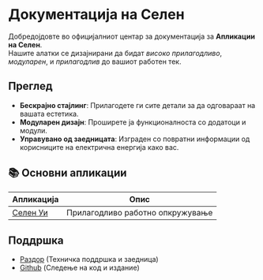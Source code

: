 # **Документација на Селен**

Добредојдовте во официјалниот центар за документација за **Апликации на Селен**.\
Нашите алатки се дизајнирани да бидат *високо прилагодливо*, *модуларен*, и *прилагодлив*
до вашиот работен тек.

## Преглед

* **Бескрајно стајлинг**: Прилагодете ги сите детали за да одговараат на вашата естетика.
* **Модуларен дизајн**: Проширете ја функционалноста со додатоци и модули.
* **Управувано од заедницата**: Изграден со повратни информации од корисниците на електрична енергија како вас.

## **📚 Основни апликации**

| Апликација                  | Опис                             |
| --------------------------- | -------------------------------- |
| [Селен Уи](/apps/seelen-ui) | Прилагодливо работно опкружување |

## Поддршка

* [Раздор](https://discord.gg/ABfASx5ZAJ) (Техничка поддршка и заедница)
* [Github](https://github.com/Seelen-Inc) (Следење на код и издание)
